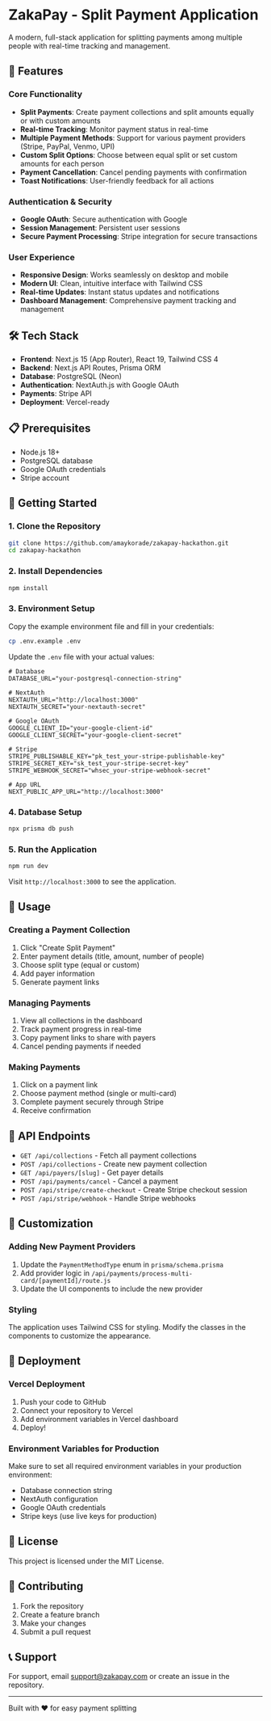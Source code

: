 # ZakaPay - Split Payment Application

A modern, full-stack application for splitting payments among multiple people with real-time tracking and management.

## 🚀 Features

### Core Functionality
- **Split Payments**: Create payment collections and split amounts equally or with custom amounts
- **Real-time Tracking**: Monitor payment status in real-time
- **Multiple Payment Methods**: Support for various payment providers (Stripe, PayPal, Venmo, UPI)
- **Custom Split Options**: Choose between equal split or set custom amounts for each person
- **Payment Cancellation**: Cancel pending payments with confirmation
- **Toast Notifications**: User-friendly feedback for all actions

### Authentication & Security
- **Google OAuth**: Secure authentication with Google
- **Session Management**: Persistent user sessions
- **Secure Payment Processing**: Stripe integration for secure transactions

### User Experience
- **Responsive Design**: Works seamlessly on desktop and mobile
- **Modern UI**: Clean, intuitive interface with Tailwind CSS
- **Real-time Updates**: Instant status updates and notifications
- **Dashboard Management**: Comprehensive payment tracking and management

## 🛠️ Tech Stack

- **Frontend**: Next.js 15 (App Router), React 19, Tailwind CSS 4
- **Backend**: Next.js API Routes, Prisma ORM
- **Database**: PostgreSQL (Neon)
- **Authentication**: NextAuth.js with Google OAuth
- **Payments**: Stripe API
- **Deployment**: Vercel-ready

## 📋 Prerequisites

- Node.js 18+ 
- PostgreSQL database
- Google OAuth credentials
- Stripe account

## 🚀 Getting Started

### 1. Clone the Repository
```bash
git clone https://github.com/amaykorade/zakapay-hackathon.git
cd zakapay-hackathon
```

### 2. Install Dependencies
```bash
npm install
```

### 3. Environment Setup
Copy the example environment file and fill in your credentials:
```bash
cp .env.example .env
```

Update the `.env` file with your actual values:
```env
# Database
DATABASE_URL="your-postgresql-connection-string"

# NextAuth
NEXTAUTH_URL="http://localhost:3000"
NEXTAUTH_SECRET="your-nextauth-secret"

# Google OAuth
GOOGLE_CLIENT_ID="your-google-client-id"
GOOGLE_CLIENT_SECRET="your-google-client-secret"

# Stripe
STRIPE_PUBLISHABLE_KEY="pk_test_your-stripe-publishable-key"
STRIPE_SECRET_KEY="sk_test_your-stripe-secret-key"
STRIPE_WEBHOOK_SECRET="whsec_your-stripe-webhook-secret"

# App URL
NEXT_PUBLIC_APP_URL="http://localhost:3000"
```

### 4. Database Setup
```bash
npx prisma db push
```

### 5. Run the Application
```bash
npm run dev
```

Visit `http://localhost:3000` to see the application.

## 📱 Usage

### Creating a Payment Collection
1. Click "Create Split Payment"
2. Enter payment details (title, amount, number of people)
3. Choose split type (equal or custom)
4. Add payer information
5. Generate payment links

### Managing Payments
1. View all collections in the dashboard
2. Track payment progress in real-time
3. Copy payment links to share with payers
4. Cancel pending payments if needed

### Making Payments
1. Click on a payment link
2. Choose payment method (single or multi-card)
3. Complete payment securely through Stripe
4. Receive confirmation

## 🔧 API Endpoints

- `GET /api/collections` - Fetch all payment collections
- `POST /api/collections` - Create new payment collection
- `GET /api/payers/[slug]` - Get payer details
- `POST /api/payments/cancel` - Cancel a payment
- `POST /api/stripe/create-checkout` - Create Stripe checkout session
- `POST /api/stripe/webhook` - Handle Stripe webhooks

## 🎨 Customization

### Adding New Payment Providers
1. Update the `PaymentMethodType` enum in `prisma/schema.prisma`
2. Add provider logic in `/api/payments/process-multi-card/[paymentId]/route.js`
3. Update the UI components to include the new provider

### Styling
The application uses Tailwind CSS for styling. Modify the classes in the components to customize the appearance.

## 🚀 Deployment

### Vercel Deployment
1. Push your code to GitHub
2. Connect your repository to Vercel
3. Add environment variables in Vercel dashboard
4. Deploy!

### Environment Variables for Production
Make sure to set all required environment variables in your production environment:
- Database connection string
- NextAuth configuration
- Google OAuth credentials
- Stripe keys (use live keys for production)

## 📄 License

This project is licensed under the MIT License.

## 🤝 Contributing

1. Fork the repository
2. Create a feature branch
3. Make your changes
4. Submit a pull request

## 📞 Support

For support, email support@zakapay.com or create an issue in the repository.

---

Built with ❤️ for easy payment splitting